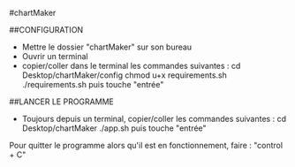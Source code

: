 #chartMaker

##CONFIGURATION
- Mettre le dossier "chartMaker" sur son bureau
- Ouvrir un terminal
- copier/coller dans le terminal les commandes suivantes :
  cd Desktop/chartMaker/config
  chmod u+x requirements.sh
  ./requirements.sh
puis touche "entrée"


##LANCER LE PROGRAMME
- Toujours depuis un terminal, copier/coller les commandes suivantes :
    cd Desktop/chartMaker
    ./app.sh
puis touche "entrée"

Pour quitter le programme alors qu'il est en fonctionnement, faire : "control + C"